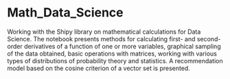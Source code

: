 # Math_Data_Science
Working with the Shipy library on mathematical calculations for Data Science. The notebook presents methods for calculating first- and second-order derivatives of a function of one or more variables, graphical sampling of the data obtained, basic operations with matrices, working with various types of distributions of probability theory and statistics. A recommendation model based on the cosine criterion of a vector set is presented.
